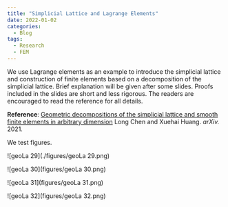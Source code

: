 ```yaml
---
title: "Simplicial Lattice and Lagrange Elements"
date: 2022-01-02
categories:
  - Blog
tags:
  - Research
  - FEM
---
```




We use Lagrange elements as an example to introduce the simplicial lattice and construction of finite elements based on a decomposition of the simplicial lattice. Brief explanation will be given after some slides. Proofs included in the slides are short and less rigorous. The readers are encouraged to read the reference for all details.

**Reference**: [Geometric decompositions of the simplicial lattice and smooth finite elements in arbitrary dimension](https://arxiv.org/abs/2111.10712) Long Chen and Xuehai Huang. *arXiv.* 2021.



We test figures.

![geoLa 29](./figures/geoLa 29.png)

![geoLa 30](figures/geoLa 30.png)

![geoLa 31](figures/geoLa 31.png)

![geoLa 32](figures/geoLa 32.png)
